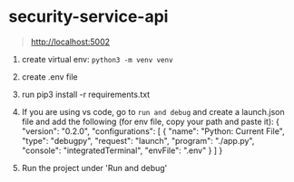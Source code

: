 # security-service-api

> <http://localhost:5002>

1. create virtual env: `python3 -m venv venv`
2. create .env file
3. run pip3 install -r requirements.txt
4. If you are using vs code, go to `run and debug` and create a launch.json file and add the following (for env file, copy your path and paste it):
   { "version": "0.2.0",
   "configurations": [
   {
   "name": "Python: Current File",
   "type": "debugpy",
   "request": "launch",
   "program": "./app.py",
   "console": "integratedTerminal",
   "envFile": ".env"
   }
   ]
   }

5. Run the project under 'Run and debug'
